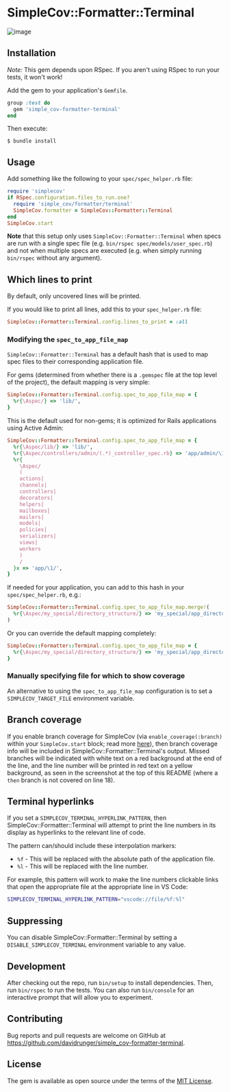 # SimpleCov::Formatter::Terminal

![image](https://user-images.githubusercontent.com/8197963/195740768-e2cbb99d-7cf2-42bf-a178-2f78eb653dd3.png)

## Installation

*Note:* This gem depends upon RSpec. If you aren't using RSpec to run your tests, it won't work!

Add the gem to your application's `Gemfile`.

```rb
group :test do
  gem 'simple_cov-formatter-terminal'
end
```

Then execute:

```
$ bundle install
```

## Usage

Add something like the following to your `spec/spec_helper.rb` file:

```rb
require 'simplecov'
if RSpec.configuration.files_to_run.one?
  require 'simple_cov/formatter/terminal'
  SimpleCov.formatter = SimpleCov::Formatter::Terminal
end
SimpleCov.start
```

**Note** that this setup only uses `SimpleCov::Formatter::Terminal` when specs are run with a single
spec file (e.g. `bin/rspec spec/models/user_spec.rb`) and not when multiple specs are executed (e.g.
when simply running `bin/rspec` without any argument).

## Which lines to print

By default, only uncovered lines will be printed.

If you would like to print all lines, add this to your `spec_helper.rb` file:

```rb
SimpleCov::Formatter::Terminal.config.lines_to_print = :all
```

### Modifying the `spec_to_app_file_map`

`SimpleCov::Formatter::Terminal` has a default hash that is used to map spec files to their
corresponding application file.

For gems (determined from whether there is a `.gemspec` file at the top level of the project), the
default mapping is very simple:

```rb
SimpleCov::Formatter::Terminal.config.spec_to_app_file_map = {
  %r{\Aspec/} => 'lib/',
}
```

This is the default used for non-gems; it is optimized for Rails applications using Active Admin:

```rb
SimpleCov::Formatter::Terminal.config.spec_to_app_file_map = {
  %r{\Aspec/lib/} => 'lib/',
  %r{\Aspec/controllers/admin/(.*)_controller_spec.rb} => 'app/admin/\1.rb',
  %r{
    \Aspec/
    (
    actions|
    channels|
    controllers|
    decorators|
    helpers|
    mailboxes|
    mailers|
    models|
    policies|
    serializers|
    views|
    workers
    )
    /
  }x => 'app/\1/',
}
```

If needed for your application, you can add to this hash in your `spec/spec_helper.rb`, e.g.:

```rb
SimpleCov::Formatter::Terminal.config.spec_to_app_file_map.merge!(
  %r{\Aspec/my_special/directory_structure/} => 'my_special/app_directory/',
)
```

Or you can override the default mapping completely:

```rb
SimpleCov::Formatter::Terminal.config.spec_to_app_file_map = {
  %r{\Aspec/my_special/directory_structure/} => 'my_special/app_directory/',
}
```

### Manually specifying file for which to show coverage

An alternative to using the `spec_to_app_file_map` configuration is to set a `SIMPLECOV_TARGET_FILE` environment variable.

## Branch coverage

If you enable branch coverage for SimpleCov (via `enable_coverage(:branch)` within your
`SimpleCov.start` block; read more [here][simple-cov-branch-coverage]), then branch coverage info
will be included in SimpleCov::Formatter::Terminal's output. Missed branches will be indicated with
white text on a red background at the end of the line, and the line number will be printed in red
text on a yellow background, as seen in the screenshot at the top of this README (where a `then`
branch is not covered on line 18).

[simple-cov-branch-coverage]: https://github.com/simplecov-ruby/simplecov#branch-coverage-ruby--25

## Terminal hyperlinks

If you set a `SIMPLECOV_TERMINAL_HYPERLINK_PATTERN`, then SimpleCov::Formatter::Terminal will attempt to print the line numbers in its display as hyperlinks to the relevant line of code.

The pattern can/should include these interpolation markers:

- `%f` - This will be replaced with the absolute path of the application file.
- `%l` - This will be replaced with the line number.

For example, this pattern will work to make the line numbers clickable links that open the appropriate file at the appropriate line in VS Code:

```sh
SIMPLECOV_TERMINAL_HYPERLINK_PATTERN="vscode://file/%f:%l"
```

## Suppressing

You can disable SimpleCov::Formatter::Terminal by setting a `DISABLE_SIMPLECOV_TERMINAL` environment variable to any value.

## Development

After checking out the repo, run `bin/setup` to install dependencies. Then, run `bin/rspec` to run
the tests. You can also run `bin/console` for an interactive prompt that will allow you to
experiment.

## Contributing

Bug reports and pull requests are welcome on GitHub at
https://github.com/davidrunger/simple_cov-formatter-terminal.

## License

The gem is available as open source under the terms of the [MIT
License](https://opensource.org/licenses/MIT).
